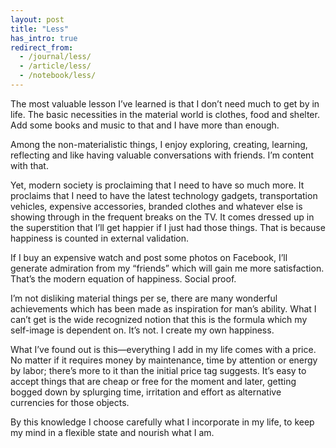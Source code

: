 ```yaml
---
layout: post
title: "Less"
has_intro: true
redirect_from:
  - /journal/less/
  - /article/less/
  - /notebook/less/
---
```


The most valuable lesson I’ve learned is that I don’t need much to get by in life. The basic necessities in the material world is clothes, food and shelter. Add some books and music to that and I have more than enough.

Among the non-materialistic things, I enjoy exploring, creating, learning, reflecting and like having valuable conversations with friends. I’m content with that.

Yet, modern society is proclaiming that I need to have so much more. It proclaims that I need to have the latest technology gadgets, transportation vehicles, expensive accessories, branded clothes and whatever else is showing through in the frequent breaks on the TV. It comes dressed up in the superstition that I’ll get happier if I just had those things. That is because happiness is counted in external validation.

If I buy an expensive watch and post some photos on Facebook, I’ll generate admiration from my “friends” which will gain me more satisfaction. That’s the modern equation of happiness. Social proof.

I’m not disliking material things per se, there are many wonderful achievements which has been made as inspiration for man’s ability. What I can’t get is the wide recognized notion that this is the formula which my self-image is dependent on. It’s not. I create my own happiness.

What I’ve found out is this—everything I add in my life comes with a price. No matter if it requires money by maintenance, time by attention or energy by labor; there’s more to it than the initial price tag suggests. It’s easy to accept things that are cheap or free for the moment and later, getting bogged down by splurging time, irritation and effort as alternative currencies for those objects.

By this knowledge I choose carefully what I incorporate in my life, to keep my mind in a flexible state and nourish what I am.
